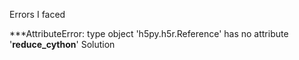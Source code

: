 Errors I faced 

***AttributeError: type object 'h5py.h5r.Reference' has no attribute '__reduce_cython__'
Solution
